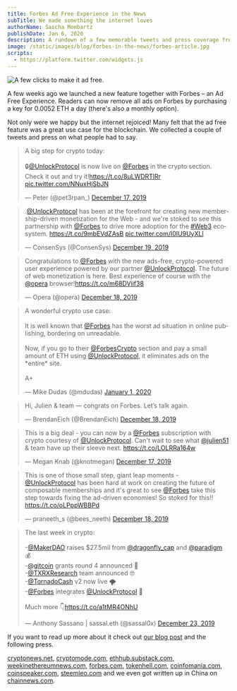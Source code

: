 ```yaml
---
title: Forbes Ad Free Experience in the News
subTitle: We made something the internet loves
authorName: Sascha Mombartz
publishDate: Jan 6, 2020
description: A rundown of a few memorable tweets and press coverage from our Forbes Ad Free Experience Launch
image: /static/images/blog/forbes-in-the-news/forbes-article.jpg
scripts:
  - https://platform.twitter.com/widgets.js
---
```


![A few clicks to make it ad free.](/static/images/blog/forbes-in-the-news/hero.jpg)

A few weeks ago we launched a new feature together with Forbes – an Ad Free Experience. Readers can now remove all ads on Forbes by purchasing a key for 0.0052 ETH a day (there's also a monthly option).

Not only were we happy but the internet rejoiced! Many felt that the ad free feature was a great use case for the blockchain. We collected a couple of tweets and press on what people had to say.

<blockquote class="twitter-tweet"><p lang="en" dir="ltr">A big step for crypto today:<br><br>🔒<a href="https://twitter.com/UnlockProtocol?ref_src=twsrc%5Etfw">@UnlockProtocol</a> is now live on <a href="https://twitter.com/Forbes?ref_src=twsrc%5Etfw">@Forbes</a> in the crypto section. Check it out and try it!<a href="https://t.co/8uLWDRTlRr">https://t.co/8uLWDRTlRr</a> <a href="https://t.co/NNuxHjSbJN">pic.twitter.com/NNuxHjSbJN</a></p>&mdash; Peter (@pet3rpan_) <a href="https://twitter.com/pet3rpan_/status/1207072452351651840?ref_src=twsrc%5Etfw">December 17, 2019</a></blockquote>

<blockquote class="twitter-tweet"><p lang="en" dir="ltr">.<a href="https://twitter.com/UnlockProtocol?ref_src=twsrc%5Etfw">@UnlockProtocol</a> has been at the forefront for creating new membership-driven monetization for the Web - and we&#39;re stoked to see this partnership with <a href="https://twitter.com/Forbes?ref_src=twsrc%5Etfw">@Forbes</a> to drive more adoption for the <a href="https://twitter.com/hashtag/Web3?src=hash&amp;ref_src=twsrc%5Etfw">#Web3</a> ecosystem. <a href="https://t.co/9mbEVdZAsB">https://t.co/9mbEVdZAsB</a> <a href="https://t.co/I0IU9UyXLl">pic.twitter.com/I0IU9UyXLl</a></p>&mdash; ConsenSys (@ConsenSys) <a href="https://twitter.com/ConsenSys/status/1207768724612304896?ref_src=twsrc%5Etfw">December 19, 2019</a></blockquote>

<blockquote class="twitter-tweet"><p lang="en" dir="ltr">Congratulations to <a href="https://twitter.com/Forbes?ref_src=twsrc%5Etfw">@Forbes</a> with the new ads-free, crypto-powered user experience powered by our partner <a href="https://twitter.com/UnlockProtocol?ref_src=twsrc%5Etfw">@UnlockProtocol</a>. The future of web monetization is here. Best experience of course with the <a href="https://twitter.com/opera?ref_src=twsrc%5Etfw">@opera</a> browser!<a href="https://t.co/m68DViif38">https://t.co/m68DViif38</a></p>&mdash; Opera (@opera) <a href="https://twitter.com/opera/status/1207308091097833472?ref_src=twsrc%5Etfw">December 18, 2019</a></blockquote>

<blockquote class="twitter-tweet"><p lang="en" dir="ltr">A wonderful crypto use case:<br><br>It is well known that <a href="https://twitter.com/Forbes?ref_src=twsrc%5Etfw">@Forbes</a> has the worst ad situation in online publishing, bordering on unreadable.<br><br>Now, if you go to their <a href="https://twitter.com/ForbesCrypto?ref_src=twsrc%5Etfw">@ForbesCrypto</a> section and pay a small amount of ETH using <a href="https://twitter.com/UnlockProtocol?ref_src=twsrc%5Etfw">@UnlockProtocol</a>, it eliminates ads on the *entire* site.<br><br>A+</p>&mdash; Mike Dudas (@mdudas) <a href="https://twitter.com/mdudas/status/1212387115394387969?ref_src=twsrc%5Etfw">January 1, 2020</a></blockquote>

<blockquote class="twitter-tweet"><p lang="en" dir="ltr">Hi, Julien &amp; team — congrats on Forbes. Let’s talk again.</p>&mdash; BrendanEich (@BrendanEich) <a href="https://twitter.com/BrendanEich/status/1207373107679375360?ref_src=twsrc%5Etfw">December 18, 2019</a></blockquote>

<blockquote class="twitter-tweet"><p lang="en" dir="ltr">This is a big deal - you can now by a <a href="https://twitter.com/Forbes?ref_src=twsrc%5Etfw">@Forbes</a> subscription with crypto courtesy of <a href="https://twitter.com/UnlockProtocol?ref_src=twsrc%5Etfw">@UnlockProtocol</a>. Can&#39;t wait to see what <a href="https://twitter.com/julien51?ref_src=twsrc%5Etfw">@julien51</a> &amp; team have up their sleeve next. <a href="https://t.co/LOLRRa164w">https://t.co/LOLRRa164w</a></p>&mdash; Megan Knab (@knotmegan) <a href="https://twitter.com/knotmegan/status/1207084576419524614?ref_src=twsrc%5Etfw">December 17, 2019</a></blockquote>

<blockquote class="twitter-tweet"><p lang="en" dir="ltr">This is one of those small step, giant leap moments - <a href="https://twitter.com/UnlockProtocol?ref_src=twsrc%5Etfw">@UnlockProtocol</a> has been hard at work on creating the future of composable memberships and it&#39;s great to see <a href="https://twitter.com/Forbes?ref_src=twsrc%5Etfw">@Forbes</a> take this step towards fixing the ad-driven economies! So stoked for this!! <a href="https://t.co/oLPppWBBPd">https://t.co/oLPppWBBPd</a></p>&mdash; praneeth_s (@bees_neeth) <a href="https://twitter.com/bees_neeth/status/1207296342835519493?ref_src=twsrc%5Etfw">December 18, 2019</a></blockquote>

<blockquote class="twitter-tweet"><p lang="en" dir="ltr">The last week in crypto:<br><br>-<a href="https://twitter.com/MakerDAO?ref_src=twsrc%5Etfw">@MakerDAO</a> raises $27.5mil from <a href="https://twitter.com/dragonfly_cap?ref_src=twsrc%5Etfw">@dragonfly_cap</a> and <a href="https://twitter.com/paradigm?ref_src=twsrc%5Etfw">@paradigm</a> 💰<br>-<a href="https://twitter.com/gitcoin?ref_src=twsrc%5Etfw">@gitcoin</a> grants round 4 announced 💸<br>-<a href="https://twitter.com/TXRXResearch?ref_src=twsrc%5Etfw">@TXRXResearch</a> team announced 🤓<br>-<a href="https://twitter.com/TornadoCash?ref_src=twsrc%5Etfw">@TornadoCash</a> v2 now live 🌪️<br>-<a href="https://twitter.com/Forbes?ref_src=twsrc%5Etfw">@Forbes</a> integrates <a href="https://twitter.com/UnlockProtocol?ref_src=twsrc%5Etfw">@UnlockProtocol</a> 🔐<br><br>Much more 👇<a href="https://t.co/a1tMR4ONhU">https://t.co/a1tMR4ONhU</a></p>&mdash; Anthony Sassano | sassal.eth (@sassal0x) <a href="https://twitter.com/sassal0x/status/1209089288937230336?ref_src=twsrc%5Etfw">December 23, 2019</a></blockquote>

If you want to read up more about it check out [our blog post](https://unlock-protocol.com/blog/forbes-ads-free/) and the following press.

[cryptonews.net](https://cryptonews.net/en/news/other/258635/), [cryptomode.com](https://cryptomode.com/forbes-experiments-with-crypto-paywall-solution-unlock-protocol/), [ethhub.substack.com](https://ethhub.substack.com/p/ethhub-weekly-93), [weekinethereumnews.com](https://weekinethereumnews.com/week-in-eth-news-december-22-2019/), [forbes.com](https://www.forbes.com/sites/rogerhuang/2019/12/26/hard-hitting-investigative-journalism-you-can-support-with-cryptocurrencies/#3b8890f752c8), [tokenhell.com](https://tokenhell.com/forbes-starts-to-accept-payments-in-ethereum-for-articles/), [coinfomania.com](https://coinfomania.com/unlock-protocol-enables-eth-payments-on-forbes/), [coinspeaker.com](https://www.coinspeaker.com/forbes-paying-ethereum/), [steemleo.com](https://steemleo.com/hive-167922/@taskmaster4450/forbes-could-be-a-candidate-for-a-smt) and we even got written up in China on [chainnews.com](https://www.chainnews.com/news/394163764306.htm).
